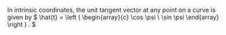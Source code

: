 In intrinsic coordinates, the unit tangent vector at any point on a
curve is given by $ \hat{t} = 
\left ( \begin{array}{c} 
  \cos \psi  \\ 
  \sin \psi 
\end{array} \right ) . $
